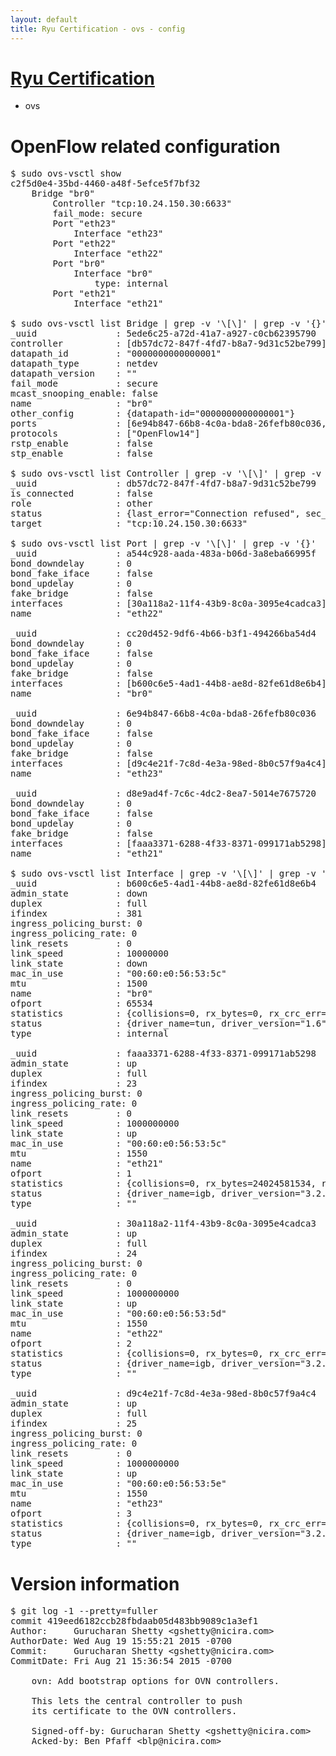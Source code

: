 ```yaml
---
layout: default
title: Ryu Certification - ovs - config
---
```

# [Ryu Certification](http://osrg.github.io/ryu/certification.html)
* ovs 

# OpenFlow related configuration
<pre>
$ sudo ovs-vsctl show
c2f5d0e4-35bd-4460-a48f-5efce5f7bf32
    Bridge "br0"
        Controller "tcp:10.24.150.30:6633"
        fail_mode: secure
        Port "eth23"
            Interface "eth23"
        Port "eth22"
            Interface "eth22"
        Port "br0"
            Interface "br0"
                type: internal
        Port "eth21"
            Interface "eth21"

$ sudo ovs-vsctl list Bridge | grep -v '\[\]' | grep -v '{}'
_uuid               : 5ede6c25-a72d-41a7-a927-c0cb62395790
controller          : [db57dc72-847f-4fd7-b8a7-9d31c52be799]
datapath_id         : "0000000000000001"
datapath_type       : netdev
datapath_version    : "<built-in>"
fail_mode           : secure
mcast_snooping_enable: false
name                : "br0"
other_config        : {datapath-id="0000000000000001"}
ports               : [6e94b847-66b8-4c0a-bda8-26fefb80c036, a544c928-aada-483a-b06d-3a8eba66995f, cc20d452-9df6-4b66-b3f1-494266ba54d4, d8e9ad4f-7c6c-4dc2-8ea7-5014e7675720]
protocols           : ["OpenFlow14"]
rstp_enable         : false
stp_enable          : false

$ sudo ovs-vsctl list Controller | grep -v '\[\]' | grep -v '{}'
_uuid               : db57dc72-847f-4fd7-b8a7-9d31c52be799
is_connected        : false
role                : other
status              : {last_error="Connection refused", sec_since_disconnect="2", state=BACKOFF}
target              : "tcp:10.24.150.30:6633"

$ sudo ovs-vsctl list Port | grep -v '\[\]' | grep -v '{}'
_uuid               : a544c928-aada-483a-b06d-3a8eba66995f
bond_downdelay      : 0
bond_fake_iface     : false
bond_updelay        : 0
fake_bridge         : false
interfaces          : [30a118a2-11f4-43b9-8c0a-3095e4cadca3]
name                : "eth22"

_uuid               : cc20d452-9df6-4b66-b3f1-494266ba54d4
bond_downdelay      : 0
bond_fake_iface     : false
bond_updelay        : 0
fake_bridge         : false
interfaces          : [b600c6e5-4ad1-44b8-ae8d-82fe61d8e6b4]
name                : "br0"

_uuid               : 6e94b847-66b8-4c0a-bda8-26fefb80c036
bond_downdelay      : 0
bond_fake_iface     : false
bond_updelay        : 0
fake_bridge         : false
interfaces          : [d9c4e21f-7c8d-4e3a-98ed-8b0c57f9a4c4]
name                : "eth23"

_uuid               : d8e9ad4f-7c6c-4dc2-8ea7-5014e7675720
bond_downdelay      : 0
bond_fake_iface     : false
bond_updelay        : 0
fake_bridge         : false
interfaces          : [faaa3371-6288-4f33-8371-099171ab5298]
name                : "eth21"

$ sudo ovs-vsctl list Interface | grep -v '\[\]' | grep -v '{}'
_uuid               : b600c6e5-4ad1-44b8-ae8d-82fe61d8e6b4
admin_state         : down
duplex              : full
ifindex             : 381
ingress_policing_burst: 0
ingress_policing_rate: 0
link_resets         : 0
link_speed          : 10000000
link_state          : down
mac_in_use          : "00:60:e0:56:53:5c"
mtu                 : 1500
name                : "br0"
ofport              : 65534
statistics          : {collisions=0, rx_bytes=0, rx_crc_err=0, rx_dropped=0, rx_errors=0, rx_frame_err=0, rx_over_err=0, rx_packets=0, tx_bytes=0, tx_dropped=0, tx_errors=0, tx_packets=0}
status              : {driver_name=tun, driver_version="1.6", firmware_version="N/A"}
type                : internal

_uuid               : faaa3371-6288-4f33-8371-099171ab5298
admin_state         : up
duplex              : full
ifindex             : 23
ingress_policing_burst: 0
ingress_policing_rate: 0
link_resets         : 0
link_speed          : 1000000000
link_state          : up
mac_in_use          : "00:60:e0:56:53:5c"
mtu                 : 1550
name                : "eth21"
ofport              : 1
statistics          : {collisions=0, rx_bytes=24024581534, rx_crc_err=0, rx_dropped=0, rx_errors=0, rx_frame_err=0, rx_over_err=0, rx_packets=16026376, tx_bytes=0, tx_dropped=0, tx_errors=0, tx_packets=0}
status              : {driver_name=igb, driver_version="3.2.10-k", firmware_version="2.10-9"}
type                : ""

_uuid               : 30a118a2-11f4-43b9-8c0a-3095e4cadca3
admin_state         : up
duplex              : full
ifindex             : 24
ingress_policing_burst: 0
ingress_policing_rate: 0
link_resets         : 0
link_speed          : 1000000000
link_state          : up
mac_in_use          : "00:60:e0:56:53:5d"
mtu                 : 1550
name                : "eth22"
ofport              : 2
statistics          : {collisions=0, rx_bytes=0, rx_crc_err=0, rx_dropped=0, rx_errors=0, rx_frame_err=0, rx_over_err=0, rx_packets=0, tx_bytes=18089315792, tx_dropped=0, tx_errors=0, tx_packets=12064077}
status              : {driver_name=igb, driver_version="3.2.10-k", firmware_version="2.10-9"}
type                : ""

_uuid               : d9c4e21f-7c8d-4e3a-98ed-8b0c57f9a4c4
admin_state         : up
duplex              : full
ifindex             : 25
ingress_policing_burst: 0
ingress_policing_rate: 0
link_resets         : 0
link_speed          : 1000000000
link_state          : up
mac_in_use          : "00:60:e0:56:53:5e"
mtu                 : 1550
name                : "eth23"
ofport              : 3
statistics          : {collisions=0, rx_bytes=0, rx_crc_err=0, rx_dropped=0, rx_errors=0, rx_frame_err=0, rx_over_err=0, rx_packets=0, tx_bytes=1176922500, tx_dropped=0, tx_errors=0, tx_packets=784615}
status              : {driver_name=igb, driver_version="3.2.10-k", firmware_version="2.10-9"}
type                : ""
</pre>

# Version information
<pre>
$ git log -1 --pretty=fuller
commit 419eed6182ccb28fbdaab05d483bb9089c1a3ef1
Author:     Gurucharan Shetty &lt;gshetty@nicira.com&gt;
AuthorDate: Wed Aug 19 15:55:21 2015 -0700
Commit:     Gurucharan Shetty &lt;gshetty@nicira.com&gt;
CommitDate: Fri Aug 21 15:36:54 2015 -0700

    ovn: Add bootstrap options for OVN controllers.
    
    This lets the central controller to push
    its certificate to the OVN controllers.
    
    Signed-off-by: Gurucharan Shetty &lt;gshetty@nicira.com&gt;
    Acked-by: Ben Pfaff &lt;blp@nicira.com&gt;
</pre>
